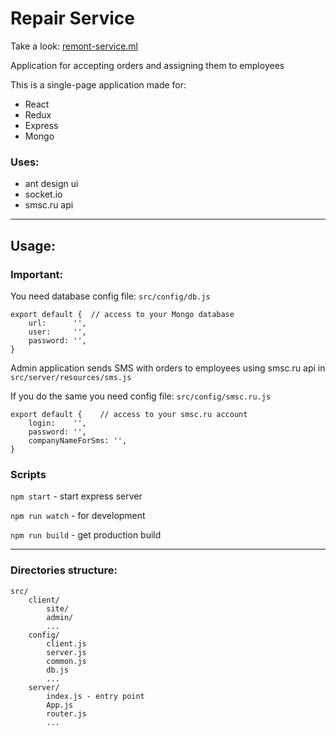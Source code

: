 # Repair Service

Take a look: [remont-service.ml](http://remont-service.ml)

Application for accepting orders and assigning them to employees

This is a single-page application made for:
* React
* Redux
* Express
* Mongo


### Uses:
* ant design ui
* socket.io
* smsc.ru api
************
## Usage:
### Important:

You need database config file:
`src/config/db.js`

    export default {  // access to your Mongo database
        url:      '',
        user:     '',
        password: '',
    }

Admin application sends SMS with orders to employees using smsc.ru api in `src/server/resources/sms.js`

If you do the same you need config file:
`src/config/smsc.ru.js`

    export default {	// access to your smsc.ru account
	    login:    '',
	    password: '',
	    companyNameForSms: '',
    }

### Scripts

`npm start` - start express server

`npm run watch` - for development

`npm run build` - get production build

************
### Directories structure:
    src/
        client/
            site/
            admin/
            ...
        config/
            client.js
            server.js
            common.js
            db.js
            ...
        server/
            index.js - entry point
            App.js
            router.js
            ...
